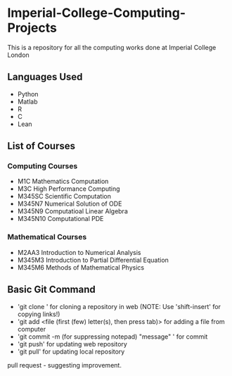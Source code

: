 # Imperial-College-Computing-Projects
This is a repository for all the computing works done at Imperial College London

## Languages Used
- Python
- Matlab
- R
- C
- Lean

## List of Courses

### Computing Courses
- M1C Mathematics Computation
- M3C High Performance Computing
- M345SC Scientific Computation
- M345N7 Numerical Solution of ODE
- M345N9 Computatioal Linear Algebra
- M345N10 Computational PDE

### Mathematical Courses
- M2AA3 Introduction to Numerical Analysis
- M345M3 Introduction to Partial Differential Equation
- M345M6 Methods of Mathematical Physics

## Basic Git Command
- 'git clone <url>' for cloning a repository in web (NOTE: Use 'shift-insert' for copying links!)
- 'git add <file (first (few) letter(s), then press tab)> for adding a file from computer
- 'git commit -m (for suppressing notepad) "message" ' for commit
- 'git push' for updating web repository 
- 'git pull' for updating local repository 
  
pull request - suggesting improvement.
